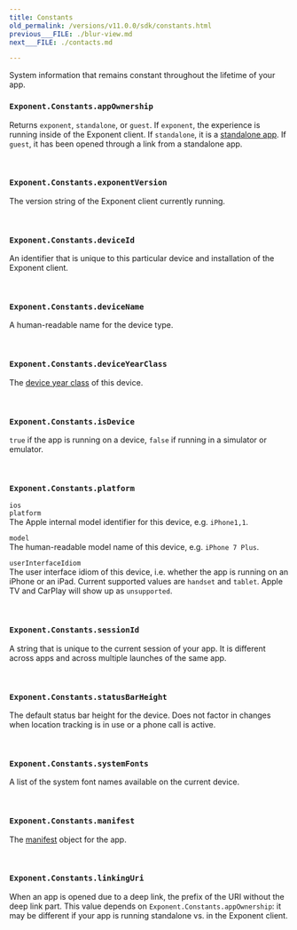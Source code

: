 ```yaml
---
title: Constants
old_permalink: /versions/v11.0.0/sdk/constants.html
previous___FILE: ./blur-view.md
next___FILE: ./contacts.md

---
```


System information that remains constant throughout the lifetime of your app.

### `Exponent.Constants.appOwnership`  
Returns `exponent`, `standalone`, or `guest`. If `exponent`, the experience is running inside of the Exponent client. If `standalone`, it is a [standalone app](https://docs.getexponent.com/versions/guides/building-standalone-apps.html#building-standalone-apps). If `guest`, it has been opened through a link from a standalone app.

 
### `Exponent.Constants.exponentVersion`  
The version string of the Exponent client currently running.

 
### `Exponent.Constants.deviceId`  
An identifier that is unique to this particular device and installation of the Exponent client.

 
### `Exponent.Constants.deviceName`  
A human-readable name for the device type.

 
### `Exponent.Constants.deviceYearClass`  
The [device year class](https://github.com/facebook/device-year-class) of this device.

 
### `Exponent.Constants.isDevice`  
`true` if the app is running on a device, `false` if running in a simulator or emulator.

 
### `Exponent.Constants.platform`  
 `ios`  
 `platform`  
The Apple internal model identifier for this device, e.g. `iPhone1,1`.

 `model`  
The human-readable model name of this device, e.g. `iPhone 7 Plus`.

 `userInterfaceIdiom`  
The user interface idiom of this device, i.e. whether the app is running on an iPhone or an iPad. Current supported values are `handset` and `tablet`. Apple TV and CarPlay will show up as `unsupported`.

 
### `Exponent.Constants.sessionId`  
A string that is unique to the current session of your app. It is different across apps and across multiple launches of the same app.

 
### `Exponent.Constants.statusBarHeight`  
The default status bar height for the device. Does not factor in changes when location tracking is in use or a phone call is active.

 
### `Exponent.Constants.systemFonts`  
A list of the system font names available on the current device.

 
### `Exponent.Constants.manifest`  
The [manifest](https://docs.getexponent.com/versions/guides/how-exponent-works.html#exponent-manifest) object for the app.

 
### `Exponent.Constants.linkingUri`  
When an app is opened due to a deep link, the prefix of the URI without the deep link part. This value depends on `Exponent.Constants.appOwnership`: it may be different if your app is running standalone vs. in the Exponent client.
